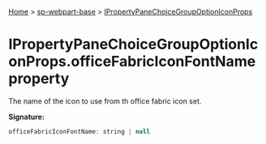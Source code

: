 <!-- docId=sp-webpart-base.ipropertypanechoicegroupoptioniconprops.officefabriciconfontname -->

[Home](./index.md) &gt; [sp-webpart-base](./sp-webpart-base.md) &gt; [IPropertyPaneChoiceGroupOptionIconProps](./sp-webpart-base.ipropertypanechoicegroupoptioniconprops.md)

# IPropertyPaneChoiceGroupOptionIconProps.officeFabricIconFontName property

The name of the icon to use from th office fabric icon set.

**Signature:**
```javascript
officeFabricIconFontName: string | null
```
